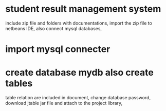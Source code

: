# student result management system
include zip file and folders with documentations,
import the zip file to netbeans IDE,
also connect mysql databases,
# import mysql connecter 
# create database mydb also create tables
  table relation are included in document,
change database password,
download jtable jar file and attach to the project library,
